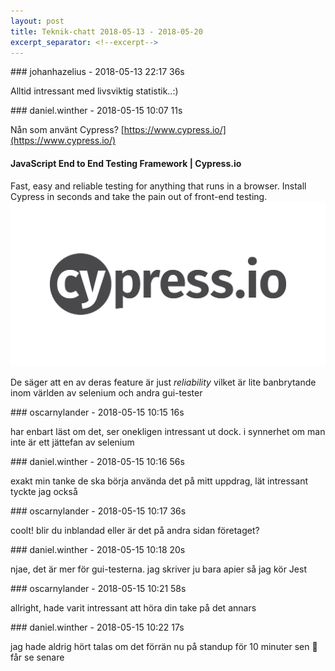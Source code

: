 ```yaml
---
layout: post
title: Teknik-chatt 2018-05-13 - 2018-05-20
excerpt_separator: <!--excerpt-->
---
```

<section class="message" markdown="1">
### johanhazelius - 2018-05-13 22:17 36s

Alltid intressant med livsviktig statistik..:)
</section>
<section class="message" markdown="1">
### daniel.winther - 2018-05-15 10:07 11s

Nån som använt Cypress?
[https://www.cypress.io/](https://www.cypress.io/)

<div class="attachment"><h4>JavaScript End to End Testing Framework | Cypress.io</h4><div class="text">Fast, easy and reliable testing for anything that runs in a browser. Install Cypress in seconds and take the pain out of front-end testing.</div>
<a href="https://www.cypress.io/"><div class="linkdiv"><img src="/assets/blogAssets/JavaScript End to End Testing Framework | Cypress.io" fallback="JavaScript End to End Testing Framework | Cypress.io"/></div></a></div>
    
De säger att en av deras feature är just *reliability* vilket är lite banbrytande inom världen av selenium och andra gui-tester
</section>
<section class="message" markdown="1">
### oscarnylander - 2018-05-15 10:15 16s

har enbart läst om det, ser onekligen intressant ut dock. i synnerhet om man inte är ett jättefan av selenium
</section>
<section class="message" markdown="1">
### daniel.winther - 2018-05-15 10:16 56s

exakt min tanke
de ska börja använda det på mitt uppdrag, lät intressant tyckte jag också
</section>
<section class="message" markdown="1">
### oscarnylander - 2018-05-15 10:17 36s

coolt! blir du inblandad eller är det på andra sidan företaget?
</section>
<section class="message" markdown="1">
### daniel.winther - 2018-05-15 10:18 20s

njae, det är mer för gui-testerna. jag skriver ju bara apier så jag kör Jest
</section>
<section class="message" markdown="1">
### oscarnylander - 2018-05-15 10:21 58s

allright, hade varit intressant att höra din take på det annars
</section>
<section class="message" markdown="1">
### daniel.winther - 2018-05-15 10:22 17s

jag hade aldrig hört talas om det förrän nu på standup för 10 minuter sen 🙂
får se senare

<!--excerpt-->
</section>